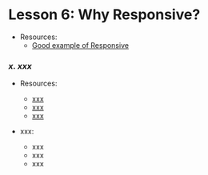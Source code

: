 # Lesson 6: Why Responsive?
- Resources:
	- [Good example of Responsive](https://alistapart.com/)

### *x. xxx*
- Resources:
	- [xxx](https://xxx)
	- [xxx](https://xxx)
	- [xxx](https://xxx)

- xxx: 
	- xxx
	- xxx
	- xxx
